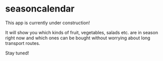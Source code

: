 # seasoncalendar

This app is currently under construction!

It will show you which kinds of fruit, vegetables, salads etc. are in season right now and which ones can be bought without worrying about long transport routes.

Stay tuned!